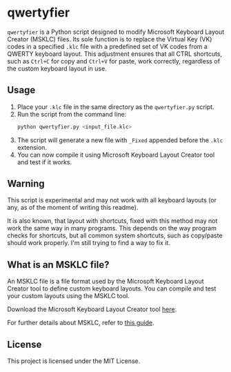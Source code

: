 # qwertyfier

`qwertyfier` is a Python script designed to modify Microsoft Keyboard Layout Creator (MSKLC) files. Its sole function is to replace the Virtual Key (VK) codes in a specified `.klc` file with a predefined set of VK codes from a QWERTY keyboard layout. 
This adjustment ensures that all CTRL shortcuts, such as `Ctrl+C` for copy and `Ctrl+V` for paste, work correctly, regardless of the custom keyboard layout in use.

## Usage

1. Place your `.klc` file in the same directory as the `qwertyfier.py` script.
2. Run the script from the command line:
   ```sh
   python qwertyfier.py <input_file.klc>
   ```
3. The script will generate a new file with `_Fixed` appended before the `.klc` extension.
4. You can now compile it using Microsoft Keyboard Layout Creator tool and test if it works.

## Warning

This script is experimental and may not work with all keyboard layouts (or any, as of the moment of writing this readme).

It is also known, that layout with shortcuts, fixed with this method may not work the same way in many programs. This depends on the way program checks for shortcuts, but all common system shortcuts, such as copy/paste should work properly. I'm still trying to find a way to fix it.

## What is an MSKLC file?

An MSKLC file is a file format used by the Microsoft Keyboard Layout Creator tool to define custom keyboard layouts. You can compile and test your custom layouts using the MSKLC tool.

Download the Microsoft Keyboard Layout Creator tool [here](https://www.microsoft.com/en-us/download/details.aspx?id=102134).

For further details about MSKLC, refer to [this guide](https://msklc-guide.github.io/).

## License

This project is licensed under the MIT License.


